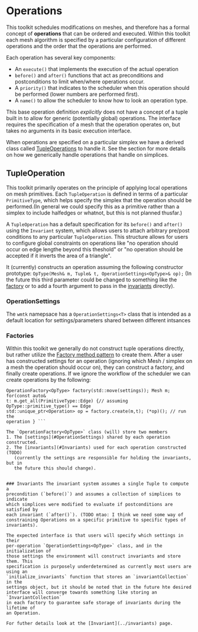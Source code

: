 # Operations
This toolkit schedules modifications on meshes, and therefore has a formal
concept of **operations** that can be ordered and executed. Within this toolkit
each mesh algorithm is specified by a particular configuration of different
operations and the order that the operations are performed.

Each operation has several key components:
* An `execute()` that implements the execution of the actual operation
* `before()` and `after()` functions that act as preconditions and
  postconditions to limit when/where operations occur.
* A `priority()` that indicates to the scheduler when this operation should be
  performed (lower numbers are performed first).
* A `name()` to allow the scheduler to know how to look an operation type.


This base operation definition _explicitly_ does not have a concept of a tuple
built in to allow for generic (potentially global) operations. The interface
requires the specification of a mesh that the operation operates on, but takes
no arguments in its basic execution interface.

When operations are specified on a particular simplex we have a derived class
called [TupleOperations](#tupleoperation) to handle it. See the section for
more details on how we generically handle operations that handle on simplices.


## TupleOperation
This toolkit primarily operates on the principle of applying local operations
on mesh primitives. Each `TupleOperation` is defined in terms of a particular
`PrimitiveType`, which helps specify the simplex that the operation should be
performed.(In general we could specify this as a primitive rather than a
simplex to include halfedges or whatnot, but this is not planned thusfar.)

A `TupleOperation` has a default specification for its `before()` and `after()`
using the `Invariant` system, which allows users to attach arbitrary pre/post
conditions to any particular `TupleOperation`. This structure allows for users
to configure global constraints on operations like "no operation should occur
on edge lengthe beyond this theshold" or "no operation should be accepted if it
inverts the area of a triangle".

It (currently) constructs an operation assuming the following constructor
prototype: ``` OpType(Mesh& m, Tuple& t, OperationSettings<OpType>& op); ```
(In the future this third parameter could be changed to something like the
[factory](#Factories) or to add a fourth argument to pass in the
[invariants](#Invariants) directly).

### OperationSettings
The `wmtk` namepsace has a `OperationSettings<T>` class that is intended as a
default location for settings/parameters shared between different intsances 

### Factories
Within this toolkit we generally do not construct tuple operations directly,
but rather utilize the [Factory method
pattern](https://en.wikipedia.org/wiki/Factory_method_pattern) to create them.
After a user has constructed settings for an operation (ignoring which Mesh /
simplex on a mesh the operation should occur on), they can construct a factory,
and finally create operations. If we ignore the workflow of the scheduler we
can create operations by the following:

``` OperationSettings<OpType> settings(...); // configure settings more...
OperationFactory<OpType> factory(std::move(settings)); Mesh m; for(const auto&
t: m.get_all(PrimitiveType::Edge) {// assuming OpType::primitive_type() == Edge
std::unique_ptr<Operation> op = factory.create(m,t); (*op)(); // run the
operation } ```

The `OperationFactory<OpType>` class (will) store two members
1. The [settings](#OperationSettings) shared by each operation constructed.
2. The [invariants](#Invariants) used for each operation constructed (TODO)
   (currently the settings are responsible for holding the invariants, but in
   the future this should change).


### Invariants The invariant system assumes a single Tuple to compute a
precondition (`before()`) and assumes a collection of simplices to indicate
which simplices were modified to evaluate if postconditions are satisfied by
each invariant (`after()`). (TODO mtao: I think we need some way of
constraining Operations on a specific primitive to specific types of
invariants).

The expected interface is that users will specify which settings in their
per-operation `OperationSettings<OpType>` class, and in the initialization of
those settings the environment will construct invariants and store them. This
specification is purposely underdetermined as currently most users are using an
`initialize_invariants` function that stores an `invariantCollection` in the
settings object, but it should be noted that in the future hte desired
interface will converge towards something like storing an `InvariantCollection`
in each factory to guarantee safe storage of invariants during the lifetime of
an Operation.

For futher details look at the [Invariant](../invariants) page.

